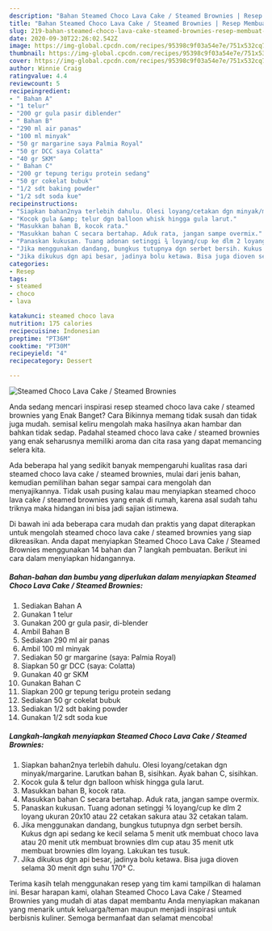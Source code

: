 ```yaml
---
description: "Bahan Steamed Choco Lava Cake / Steamed Brownies | Resep Membuat Steamed Choco Lava Cake / Steamed Brownies Yang Bikin Ngiler"
title: "Bahan Steamed Choco Lava Cake / Steamed Brownies | Resep Membuat Steamed Choco Lava Cake / Steamed Brownies Yang Bikin Ngiler"
slug: 219-bahan-steamed-choco-lava-cake-steamed-brownies-resep-membuat-steamed-choco-lava-cake-steamed-brownies-yang-bikin-ngiler
date: 2020-09-30T22:26:02.542Z
image: https://img-global.cpcdn.com/recipes/95398c9f03a54e7e/751x532cq70/steamed-choco-lava-cake-steamed-brownies-foto-resep-utama.jpg
thumbnail: https://img-global.cpcdn.com/recipes/95398c9f03a54e7e/751x532cq70/steamed-choco-lava-cake-steamed-brownies-foto-resep-utama.jpg
cover: https://img-global.cpcdn.com/recipes/95398c9f03a54e7e/751x532cq70/steamed-choco-lava-cake-steamed-brownies-foto-resep-utama.jpg
author: Winnie Craig
ratingvalue: 4.4
reviewcount: 5
recipeingredient:
- " Bahan A"
- "1 telur"
- "200 gr gula pasir diblender"
- " Bahan B"
- "290 ml air panas"
- "100 ml minyak"
- "50 gr margarine saya Palmia Royal"
- "50 gr DCC saya Colatta"
- "40 gr SKM"
- " Bahan C"
- "200 gr tepung terigu protein sedang"
- "50 gr cokelat bubuk"
- "1/2 sdt baking powder"
- "1/2 sdt soda kue"
recipeinstructions:
- "Siapkan bahan2nya terlebih dahulu. Olesi loyang/cetakan dgn minyak/margarine. Larutkan bahan B, sisihkan. Ayak bahan C, sisihkan."
- "Kocok gula &amp; telur dgn balloon whisk hingga gula larut."
- "Masukkan bahan B, kocok rata."
- "Masukkan bahan C secara bertahap. Aduk rata, jangan sampe overmix."
- "Panaskan kukusan. Tuang adonan setinggi ¾ loyang/cup ke dlm 2 loyang ukuran 20x10 atau 22 cetakan sakura atau 32 cetakan talam."
- "Jika menggunakan dandang, bungkus tutupnya dgn serbet bersih. Kukus dgn api sedang ke kecil selama 5 menit utk membuat choco lava atau 20 menit utk membuat brownies dlm cup atau 35 menit utk membuat brownies dlm loyang. Lakukan tes tusuk."
- "Jika dikukus dgn api besar, jadinya bolu ketawa. Bisa juga dioven selama 30 menit dgn suhu 170° C."
categories:
- Resep
tags:
- steamed
- choco
- lava

katakunci: steamed choco lava 
nutrition: 175 calories
recipecuisine: Indonesian
preptime: "PT36M"
cooktime: "PT30M"
recipeyield: "4"
recipecategory: Dessert

---
```



![Steamed Choco Lava Cake / Steamed Brownies](https://img-global.cpcdn.com/recipes/95398c9f03a54e7e/751x532cq70/steamed-choco-lava-cake-steamed-brownies-foto-resep-utama.jpg)

Anda sedang mencari inspirasi resep steamed choco lava cake / steamed brownies yang Enak Banget? Cara Bikinnya memang tidak susah dan tidak juga mudah. semisal keliru mengolah maka hasilnya akan hambar dan bahkan tidak sedap. Padahal steamed choco lava cake / steamed brownies yang enak seharusnya memiliki aroma dan cita rasa yang dapat memancing selera kita.



Ada beberapa hal yang sedikit banyak mempengaruhi kualitas rasa dari steamed choco lava cake / steamed brownies, mulai dari jenis bahan, kemudian pemilihan bahan segar sampai cara mengolah dan menyajikannya. Tidak usah pusing kalau mau menyiapkan steamed choco lava cake / steamed brownies yang enak di rumah, karena asal sudah tahu triknya maka hidangan ini bisa jadi sajian istimewa.


Di bawah ini ada beberapa cara mudah dan praktis yang dapat diterapkan untuk mengolah steamed choco lava cake / steamed brownies yang siap dikreasikan. Anda dapat menyiapkan Steamed Choco Lava Cake / Steamed Brownies menggunakan 14 bahan dan 7 langkah pembuatan. Berikut ini cara dalam menyiapkan hidangannya.

<!--inarticleads1-->

##### Bahan-bahan dan bumbu yang diperlukan dalam menyiapkan Steamed Choco Lava Cake / Steamed Brownies:

1. Sediakan  Bahan A
1. Gunakan 1 telur
1. Gunakan 200 gr gula pasir, di-blender
1. Ambil  Bahan B
1. Sediakan 290 ml air panas
1. Ambil 100 ml minyak
1. Sediakan 50 gr margarine (saya: Palmia Royal)
1. Siapkan 50 gr DCC (saya: Colatta)
1. Gunakan 40 gr SKM
1. Gunakan  Bahan C
1. Siapkan 200 gr tepung terigu protein sedang
1. Sediakan 50 gr cokelat bubuk
1. Sediakan 1/2 sdt baking powder
1. Gunakan 1/2 sdt soda kue




<!--inarticleads2-->

##### Langkah-langkah menyiapkan Steamed Choco Lava Cake / Steamed Brownies:

1. Siapkan bahan2nya terlebih dahulu. Olesi loyang/cetakan dgn minyak/margarine. Larutkan bahan B, sisihkan. Ayak bahan C, sisihkan.
1. Kocok gula &amp; telur dgn balloon whisk hingga gula larut.
1. Masukkan bahan B, kocok rata.
1. Masukkan bahan C secara bertahap. Aduk rata, jangan sampe overmix.
1. Panaskan kukusan. Tuang adonan setinggi ¾ loyang/cup ke dlm 2 loyang ukuran 20x10 atau 22 cetakan sakura atau 32 cetakan talam.
1. Jika menggunakan dandang, bungkus tutupnya dgn serbet bersih. Kukus dgn api sedang ke kecil selama 5 menit utk membuat choco lava atau 20 menit utk membuat brownies dlm cup atau 35 menit utk membuat brownies dlm loyang. Lakukan tes tusuk.
1. Jika dikukus dgn api besar, jadinya bolu ketawa. Bisa juga dioven selama 30 menit dgn suhu 170° C.




Terima kasih telah menggunakan resep yang tim kami tampilkan di halaman ini. Besar harapan kami, olahan Steamed Choco Lava Cake / Steamed Brownies yang mudah di atas dapat membantu Anda menyiapkan makanan yang menarik untuk keluarga/teman maupun menjadi inspirasi untuk berbisnis kuliner. Semoga bermanfaat dan selamat mencoba!
